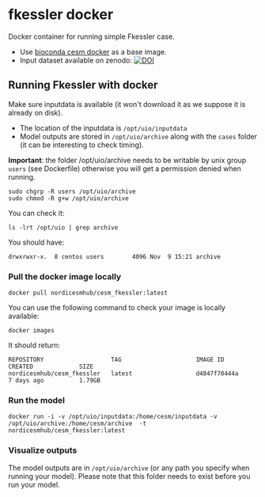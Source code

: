 # fkessler docker

Docker container for running simple Fkessler case.


- Use [bioconda cesm docker](https://bioconda.github.io/recipes/cesm/README.html) as a base image.
- Input dataset available on zenodo: [![DOI](https://zenodo.org/badge/DOI/10.5281/zenodo.3526193.svg)](https://doi.org/10.5281/zenodo.3526193)

## Running Fkessler with docker

Make sure inputdata is available (it won't download it as we suppose it is already on disk). 
- The location of the inputdata is `/opt/uio/inputdata` 
- Model outputs are stored in `/opt/uio/archive` along with the `cases` folder (it can be interesting to check timing).

**Important**: the folder /opt/uio/archive needs to be writable by unix group `users` (see Dockerfile) otherwise you will get a permission denied when running.

```
sudo chgrp -R users /opt/uio/archive
sudo chmod -R g+w /opt/uio/archive
```

You can check it:

```
ls -lrt /opt/uio | grep archive
```

You should have:

```
drwxrwxr-x.  8 centos users        4096 Nov  9 15:21 archive
```

### Pull the docker image locally

```
docker pull nordicesmhub/cesm_fkessler:latest
```

You can use the following command to check your image is locally available:

```
docker images
```

It should return:

```
REPOSITORY                   TAG                     IMAGE ID            CREATED             SIZE
nordicesmhub/cesm_fkessler   latest                  d4847f70444a        7 days ago          1.79GB
```

### Run the model

```
docker run -i -v /opt/uio/inputdata:/home/cesm/inputdata -v /opt/uio/archive:/home/cesm/archive  -t nordicesmhub/cesm_fkessler:latest
```

### Visualize outputs

The model outputs are in `/opt/uio/archive` (or any path you specify when running your model). Please note that this folder needs to exist before you run your model.
